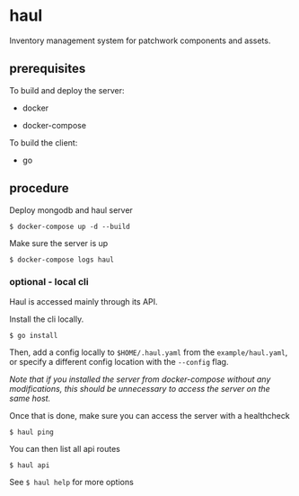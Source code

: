 # haul

Inventory management system for patchwork components and assets.

## prerequisites

To build and deploy the server:

- docker

- docker-compose

To build the client:

- go

## procedure

Deploy mongodb and haul server

`$ docker-compose up -d --build`

Make sure the server is up

`$ docker-compose logs haul`

### optional - local cli

Haul is accessed mainly through its API.

Install the cli locally.

`$ go install`

Then, add a config locally to `$HOME/.haul.yaml` from the `example/haul.yaml`, or specify a different config location with the `--config` flag. 

*Note that if you installed the server from docker-compose without any modifications, this should be unnecessary to access the server on the same host.*

Once that is done, make sure you can access the server with a healthcheck

`$ haul ping`

You can then list all api routes

`$ haul api`

See `$ haul help` for more options
